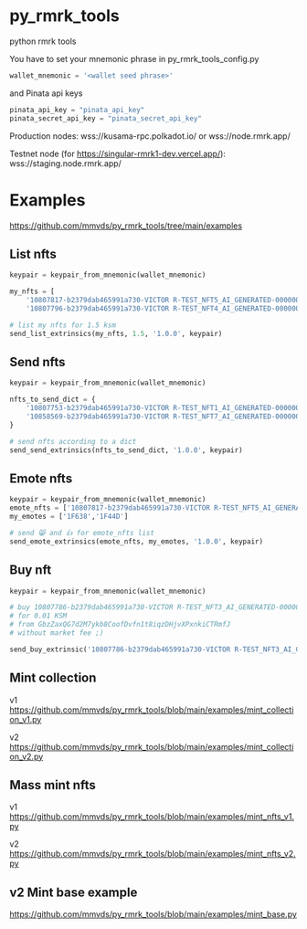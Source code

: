 # py_rmrk_tools
python rmrk tools

You have to set your mnemonic phrase in py_rmrk_tools_config.py
```python
wallet_mnemonic = '<wallet seed phrase>'
```
and Pinata api keys
```python
pinata_api_key = "pinata_api_key"
pinata_secret_api_key = "pinata_secret_api_key"
```

Production nodes:
wss://kusama-rpc.polkadot.io/ or wss://node.rmrk.app/

Testnet node (for https://singular-rmrk1-dev.vercel.app/):
wss://staging.node.rmrk.app/

# Examples
https://github.com/mmvds/py_rmrk_tools/tree/main/examples

## List nfts
```python
keypair = keypair_from_mnemonic(wallet_mnemonic)

my_nfts = [
    '10807817-b2379dab465991a730-VICTOR R-TEST_NFT5_AI_GENERATED-0000000000000008',
    '10807796-b2379dab465991a730-VICTOR R-TEST_NFT4_AI_GENERATED-0000000000000007']

# list my nfts for 1.5 ksm
send_list_extrinsics(my_nfts, 1.5, '1.0.0', keypair)
```
## Send nfts
```python  
keypair = keypair_from_mnemonic(wallet_mnemonic)

nfts_to_send_dict = {
    '10807753-b2379dab465991a730-VICTOR R-TEST_NFT1_AI_GENERATED-0000000000000004': 'GbzZaxQG7d2M7ykb8CoofDvfn1t8iqzDHjvXPxnkiCTRmfJ',
    '10858569-b2379dab465991a730-VICTOR R-TEST_NFT7_AI_GENERATED-0000000000000010': 'GbzZaxQG7d2M7ykb8CoofDvfn1t8iqzDHjvXPxnkiCTRmfJ',
}

# send nfts according to a dict
send_send_extrinsics(nfts_to_send_dict, '1.0.0', keypair)
```
## Emote nfts
```python 
keypair = keypair_from_mnemonic(wallet_mnemonic)
emote_nfts = ['10807817-b2379dab465991a730-VICTOR R-TEST_NFT5_AI_GENERATED-0000000000000008', '10807796-b2379dab465991a730-VICTOR R-TEST_NFT4_AI_GENERATED-0000000000000007']
my_emotes = ['1F638','1F44D'] 

# send 😸 and 👍 for emote_nfts list
send_emote_extrinsics(emote_nfts, my_emotes, '1.0.0', keypair)
```
## Buy nft
```python
keypair = keypair_from_mnemonic(wallet_mnemonic)

# buy 10807786-b2379dab465991a730-VICTOR R-TEST_NFT3_AI_GENERATED-0000000000000006 nft 
# for 0.01 KSM 
# from GbzZaxQG7d2M7ykb8CoofDvfn1t8iqzDHjvXPxnkiCTRmfJ
# without market fee ;)

send_buy_extrinsic('10807786-b2379dab465991a730-VICTOR R-TEST_NFT3_AI_GENERATED-0000000000000006', 'GbzZaxQG7d2M7ykb8CoofDvfn1t8iqzDHjvXPxnkiCTRmfJ', 0.01, '1.0.0', keypair, False)
```
## Mint collection
v1 https://github.com/mmvds/py_rmrk_tools/blob/main/examples/mint_collection_v1.py

v2 https://github.com/mmvds/py_rmrk_tools/blob/main/examples/mint_collection_v2.py

## Mass mint nfts
v1 https://github.com/mmvds/py_rmrk_tools/blob/main/examples/mint_nfts_v1.py

v2 https://github.com/mmvds/py_rmrk_tools/blob/main/examples/mint_nfts_v2.py

## v2 Mint base example
https://github.com/mmvds/py_rmrk_tools/blob/main/examples/mint_base.py
